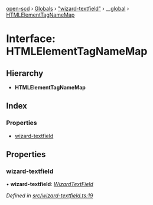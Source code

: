 [open-scd](../README.md) › [Globals](../globals.md) › ["wizard-textfield"](../modules/_wizard_textfield_.md) › [__global](../modules/_wizard_textfield_.__global.md) › [HTMLElementTagNameMap](_wizard_textfield_.__global.htmlelementtagnamemap.md)

# Interface: HTMLElementTagNameMap

## Hierarchy

* **HTMLElementTagNameMap**

## Index

### Properties

* [wizard-textfield](_wizard_textfield_.__global.htmlelementtagnamemap.md#wizard-textfield)

## Properties

###  wizard-textfield

• **wizard-textfield**: *[WizardTextField](../classes/_wizard_textfield_.wizardtextfield.md)*

*Defined in [src/wizard-textfield.ts:19](https://github.com/openscd/open-scd/blob/56480b8/src/wizard-textfield.ts#L19)*
